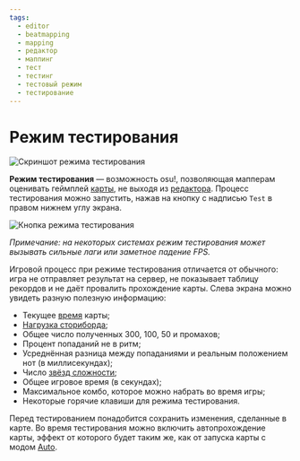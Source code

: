 ```yaml
---
tags:
  - editor
  - beatmapping
  - mapping
  - редактор
  - маппинг
  - тест
  - тестинг
  - тестовый режим
  - тестирование
---
```


# Режим тестирования

![Скриншот режима тестирования](img/test-mode-example.jpg "Режим тестирования со включённым автопрохождением карты")

**Режим тестирования** — возможность osu!, позволяющая мапперам оценивать геймплей [карты](/wiki/Beatmap), не выходя из [редактора](/wiki/Client/Beatmap_editor). Процесс тестирования можно запустить, нажав на кнопку с надписью `Test` в правом нижнем углу экрана.

![Кнопка режима тестирования](img/test-mode-button.png "Кнопка для перехода в режим тестирования")

*Примечание: на некоторых системах режим тестирования может вызывать сильные лаги или заметное падение FPS.*

Игровой процесс при режиме тестирования отличается от обычного: игра не отправляет результат на сервер, не показывает таблицу рекордов и не даёт провалить прохождение карты. Слева экрана можно увидеть разную полезную информацию:

- Текущее [время](/wiki/Modding/Timestamp) карты;
- [Нагрузка сториборда](/wiki/Client/Beatmap_editor/SB_Load);
- Общее число полученных 300, 100, 50 и промахов;
- Процент попаданий не в ритм;
- Усреднённая разница между попаданиями и реальным положением нот (в миллисекундах);
- Число [звёзд сложности](/wiki/Beatmapping/Star_rating);
- Общее игровое время (в секундах);
- Максимальное комбо, которое можно набрать во время игры;
- Некоторые горячие клавиши для режима тестирования.

Перед тестированием понадобится сохранить изменения, сделанные в карте. Во время тестирования можно включить автопрохождение карты, эффект от которого будет таким же, как от запуска карты с модом [Auto](/wiki/Game_modifier/Auto).
